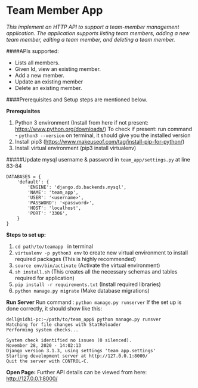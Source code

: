 # Team Member App

_This implement an HTTP API to support a team-member management
application. The application supports listing team members, adding a new team member, editing a team member,
and deleting a team member._

####APIs supported:

- Lists all members.
- Given Id, view an existing member. 
- Add a new member.
- Update an existing member
- Delete an existing member.

####Prerequisites and Setup steps are mentioned below.

**Prerequisites**

1. Python 3 environment (Install from here if not present: https://www.python.org/downloads/)
To check if present: run command - `python3 --version` on terminal, it should give you the installed version
2. Install pip3 (https://www.makeuseof.com/tag/install-pip-for-python/)
3. Install virtual environment (pip3 install virtualenv) 

#####Update mysql username & password in `team_app/settings.py` at line 83-84
```
DATABASES = {
    'default': {
        'ENGINE': 'django.db.backends.mysql',
        'NAME': 'team_app',
        'USER': '<username>',
        'PASSWORD': '<password>',
        'HOST': 'localhost',
        'PORT': '3306',
    }
}
```

**Steps to set up:**
1. `cd path/to/teamapp ` in terminal
2. `virtualenv -p python3 env` to create new virtual environment to install required packages (This is highly recommended)
3. `source env/bin/activate` (Activate the virtual environment)
4. `sh install.sh` (This creates all the necessary schemas and tables required for application)
5. `pip install -r requirements.txt` (Install required libraries)
6.  `python manage.py migrate` (Make database migrations)

**Run Server**
Run command : `python manage.py runserver` 
If the set up is done correctly, it should show like this: 
```
dell@nidhi-pc:~/path/to/team_app$ python manage.py runsver
Watching for file changes with StatReloader
Performing system checks...

System check identified no issues (0 silenced).
November 28, 2020 - 14:02:13
Django version 3.1.3, using settings 'team_app.settings'
Starting development server at http://127.0.0.1:8000/
Quit the server with CONTROL-C.

```

**Open Page:** 
Further API details can be viewed from here:
http://127.0.0.1:8000/





